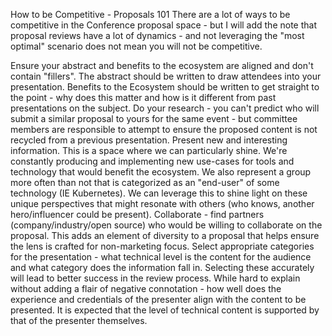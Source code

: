 How to be Competitive - Proposals 101
There are a lot of ways to be competitive in the Conference proposal space - but I will add the note that proposal reviews have a lot of dynamics - and not leveraging the "most optimal" scenario does not mean you will not be competitive. 

Ensure your abstract and benefits to the ecosystem are aligned and don't contain "fillers". The abstract should be written to draw attendees into your presentation. Benefits to the Ecosystem should be written to get straight to the point - why does this matter and how is it different from past presentations on the subject.
Do your research - you can't predict who will submit a similar proposal to yours for the same event - but committee members are responsible to attempt to ensure the proposed content is not recycled from a previous presentation.
Present new and interesting information. This is a space where we can particularly shine. We're constantly producing and implementing new use-cases for tools and technology that would benefit the ecosystem. We also represent a group more often than not that is categorized as an "end-user" of some technology (IE Kubernetes). We can leverage this to shine light on these unique perspectives that might resonate with others (who knows, another hero/influencer could be present).
Collaborate - find partners (company/industry/open source) who would be willing to collaborate on the proposal. This adds an element of diversity to a proposal that helps ensure the lens is crafted for non-marketing focus.
Select appropriate categories for the presentation - what technical level is the content for the audience and what category does the information fall in. Selecting these accurately  will lead to better success in the review process. 
While hard to explain without adding a flair of negative connotation - how well does the experience and credentials of the presenter align with the content to be presented. It is expected that the level of technical content is supported by that of the presenter themselves.